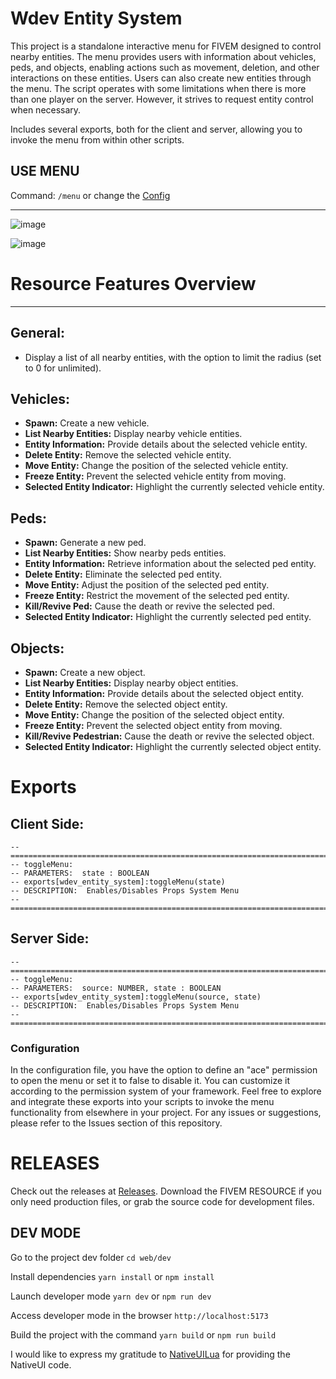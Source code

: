 # Wdev Entity System


This project is a standalone interactive menu for FIVEM designed to control nearby entities. The menu provides users with information about vehicles, peds, and objects, enabling actions such as movement, deletion, and other interactions on these entities. Users can also create new entities through the menu.
The script operates with some limitations when there is more than one player on the server. However, it strives to request entity control when necessary.

Includes several exports, both for the client and server, allowing you to invoke the menu from within other scripts.


## USE MENU
Command:
```/menu```
or change the [Config](https://github.com/wesleyadryel/wdev_entity_system/blob/fivem-v1/config/config.lua#L4)

---------------------------------------------------------------------------------------------------------------

![image](https://github.com/wesleyadryel/wdev_entity_system/assets/44826120/7a96e3bc-d3d8-4ce2-bc79-af845e4a5fba) 

![image](https://github.com/wesleyadryel/wdev_entity_system/assets/44826120/857a2ce3-9cbe-4c23-9f11-c190a45a9736)



# Resource Features Overview
---

## General:

* Display a list of all nearby entities, with the option to limit the radius (set to 0 for unlimited).

## Vehicles:

* **Spawn:** Create a new vehicle.
* **List Nearby Entities:** Display nearby vehicle entities.
* **Entity Information:** Provide details about the selected vehicle entity.
* **Delete Entity:** Remove the selected vehicle entity.
* **Move Entity:** Change the position of the selected vehicle entity.
* **Freeze Entity:** Prevent the selected vehicle entity from moving.
* **Selected Entity Indicator:** Highlight the currently selected vehicle entity.

## Peds:

* **Spawn:** Generate a new ped.
* **List Nearby Entities:** Show nearby peds entities.
* **Entity Information:** Retrieve information about the selected ped entity.
* **Delete Entity:** Eliminate the selected ped entity.
* **Move Entity:** Adjust the position of the selected ped entity.
* **Freeze Entity:** Restrict the movement of the selected ped entity.
* **Kill/Revive Ped:** Cause the death or revive the selected ped.
* **Selected Entity Indicator:** Highlight the currently selected ped entity.

## Objects:

* **Spawn:** Create a new object.
* **List Nearby Entities:** Display nearby object entities.
* **Entity Information:** Provide details about the selected object entity.
* **Delete Entity:** Remove the selected object entity.
* **Move Entity:** Change the position of the selected object entity.
* **Freeze Entity:** Prevent the selected object entity from moving.
* **Kill/Revive Pedestrian:** Cause the death or revive the selected object.
* **Selected Entity Indicator:** Highlight the currently selected object entity.

# Exports
## Client Side:
```
-- =============================================================================
-- toggleMenu:
-- PARAMETERS:  state : BOOLEAN
-- exports[wdev_entity_system]:toggleMenu(state)
-- DESCRIPTION:  Enables/Disables Props System Menu
-- =============================================================================
```

## Server Side:
```
-- =============================================================================
-- toggleMenu:
-- PARAMETERS:  source: NUMBER, state : BOOLEAN
-- exports[wdev_entity_system]:toggleMenu(source, state)
-- DESCRIPTION:  Enables/Disables Props System Menu
-- =============================================================================
```

### Configuration
In the configuration file, you have the option to define an "ace" permission to open the menu or set it to false to disable it. You can customize it according to the permission system of your framework.
Feel free to explore and integrate these exports into your scripts to invoke the menu functionality from elsewhere in your project.
For any issues or suggestions, please refer to the Issues section of this repository.

# RELEASES
Check out the releases at [Releases](https://github.com/wesleyadryel/wdev_entity_system/releases). Download the FIVEM RESOURCE if you only need production files, or grab the source code for development files.

## DEV MODE
Go to the project dev folder
```cd web/dev```

Install dependencies
```yarn install``` or ```npm install```

Launch developer mode
```yarn dev``` or ```npm run dev```

Access developer mode in the browser
```http://localhost:5173```

Build the project with the command
```yarn build``` or ```npm run build```


I would like to express my gratitude to [NativeUILua](https://github.com/FrazzIe/NativeUILua) for providing the NativeUI code.
